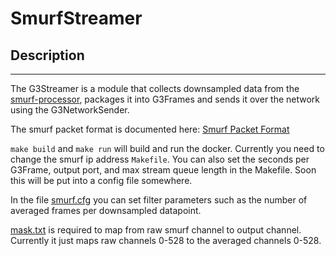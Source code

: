 # SmurfStreamer

## Description
-------------------
The G3Streamer is a module that collects downsampled data from the
[smurf-processor](https://github.com/slaclab/smurf-processor),
packages it into G3Frames and sends it over the network using the G3NetworkSender.

The smurf packet format is documented here:
[Smurf Packet Format](https://github.com/slaclab/smurf-processor/blob/master/README.SmurfPacket.md)

`make build` and `make run` will build and run the docker. 
Currently you need to change the smurf ip address `Makefile`.
You can also set the seconds per G3Frame, output port, and max stream queue length in the Makefile.
Soon this will be put into a config file somewhere.

In the file [smurf.cfg](./smurf.cfg) you can set filter parameters such as the number of averaged frames per downsampled datapoint.

[mask.txt](./mask.txt) is required to map from raw smurf channel to output channel. Currently it just maps raw channels 0-528 to the averaged channels 0-528.
